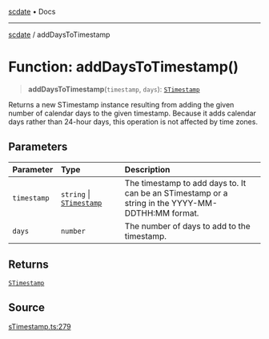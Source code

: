 [scdate](../README.md) • Docs

---

[scdate](../README.md) / addDaysToTimestamp

# Function: addDaysToTimestamp()

> **addDaysToTimestamp**(`timestamp`, `days`): [`STimestamp`](../classes/STimestamp.md)

Returns a new STimestamp instance resulting from adding the given number of
calendar days to the given timestamp. Because it adds calendar days rather
than 24-hour days, this operation is not affected by time zones.

## Parameters

| Parameter   | Type                                                 | Description                                                                                            |
| :---------- | :--------------------------------------------------- | :----------------------------------------------------------------------------------------------------- |
| `timestamp` | `string` \| [`STimestamp`](../classes/STimestamp.md) | The timestamp to add days to. It can be an STimestamp or a<br />string in the YYYY-MM-DDTHH:MM format. |
| `days`      | `number`                                             | The number of days to add to the timestamp.                                                            |

## Returns

[`STimestamp`](../classes/STimestamp.md)

## Source

[sTimestamp.ts:279](https://github.com/ericvera/scdate/blob/26a0ee551696abb8d0e853bcc8b83fccd84ac8ae/src/sTimestamp.ts#L279)
